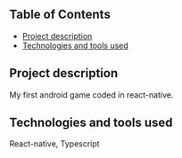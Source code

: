 ## Table of Contents

* [Project description](#project-description)
* [Technologies and tools used](#technologies-and-tools-used)
  

## Project description

My first android game coded in react-native.

## Technologies and tools used

React-native, Typescript